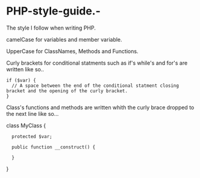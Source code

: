 # PHP-style-guide.-

The style I follow when writing PHP. 


camelCase for variables and member variable. 

UpperCase for ClassNames, Methods and Functions. 

Curly brackets for conditional statments such as if's while's and for's are written like so.. 
  
    if ($var) {
      // A space between the end of the conditional statment closing bracket and the opening of the curly bracket.
    }


Class's functions and methods are written whith the curly brace dropped to the next line like so... 

  class MyClass 
  {

      protected $var;
    
      public function __construct() {
      
      }
  
  }


